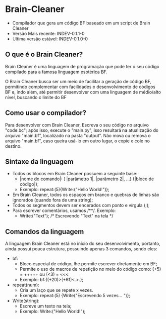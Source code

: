 # Brain-Cleaner

* Compilador que gera um código BF baseado em um script de Brain Cleaner
* Versão Mais recente:  INDEV-0.1.1-0
* Ultima versão estável: INDEV-0.1.0-0

## O que é o Brain Cleaner?

Brain Cleaner é uma linguagem de programação que pode ter o seu código compilado para a famosa linguagem esotérica BF.

O Brain Cleaner busca ser um meio de facilitar a geração de código BF, permitindo complementar com facilidades o desenvolvimento de códigos BF e, indo além, até permitir desenvolver com uma linguagem de médio/alto nível, buscando o limite do BF

## Como usar o compilador?

Para desenvolver com Brain Cleaner, Escreva o seu código no arquivo "code.bc"; após isso, execute o "main.py", isso resultará na atualização do arquivo "main.bf", localizado na pasta "output". Não mova ou remova o arquivo "main.bf", caso queira usá-lo em outro lugar, o copie e cole no destino.

## Sintaxe da linguagem

* Todos os blocos em Brain Cleaner possuem a seguinte base:
  * |nome do comando|: ( |parâmetro 1|, |parâmetro 2|, ...) {|bloco de código|};
  * Exemplo: repeat:(5){Write:("Hello World!")};
* Em Brain Cleaner, todos os espaços em branco e quebras de linhas são ignorados (quando fora de uma string);
* Todos os segmentos devem ser encerados com ponto e vírgula (;);
* Para escrever comentários, usamos /**/. Exemplo:
  * Write:("Text"); /* Escrevendo "Text" na tela */

## Comandos da linguagem

A linguagem Brain Cleaner está no início do seu desenvolvimento, portanto, ainda possui pouca estrutura, possuindo apenas 3 comandos, sendo eles:

* bf:
  * Bloco especial de código, lhe permite escrever diretamente em BF;
  * Permite o uso de macros de repetição no meio do código como: (+5) = +++++ ou (<3) = <<<
  * Exemplo: bf:{(+20)>(+61)<.>.};
* repeat(num):
  * Cria um laço que se repete x vezes.
  * Exemplo: repeat:(5) {Write("Escrevendo 5 vezes... ")};
* Write(string):
  * Escreve um texto na tela;
  * Exemplo: Write:("Hello World!");
